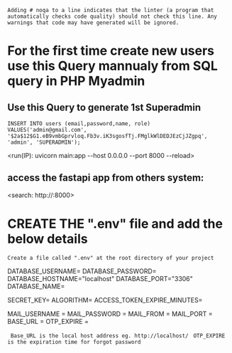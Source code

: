 ```Adding # noqa to a line indicates that the linter (a program that automatically checks code quality) should not check this line. Any warnings that code may have generated will be ignored.```

# For the first time create new users use this Query mannualy from SQL query in PHP Myadmin
## Use this Query to generate 1st Superadmin 
``` INSERT INTO users (email,password,name, role) VALUES('admin@gmail.com', '$2a$12$G1.eB9vmbGprvloq.Fb3v.iK3sgosfTj.FMglkWlDEDJEzCjJZgpq', 'admin', 'SUPERADMIN'); ```

<run(IP): uvicorn main:app --host 0.0.0.0 --port 8000 --reload>


## access the fastapi app from others system:
<search: http://<your-local-ip>:8000>

# CREATE THE ".env" file and add the below details
```Create a file called ".env" at the root directory of your project ``` 

DATABASE_USERNAME=
DATABASE_PASSWORD=
DATABASE_HOSTNAME="localhost"
DATABASE_PORT="3306"
DATABASE_NAME=

SECRET_KEY=
ALGORITHM=
ACCESS_TOKEN_EXPIRE_MINUTES=

MAIL_USERNAME = 
MAIL_PASSWORD = 
MAIL_FROM = 
MAIL_PORT = 
BASE_URL = 
OTP_EXPIRE = 

` Base_URL is the local host address eg. http://localhost/`
` OTP_EXPIRE is the expiration time for forgot password`


